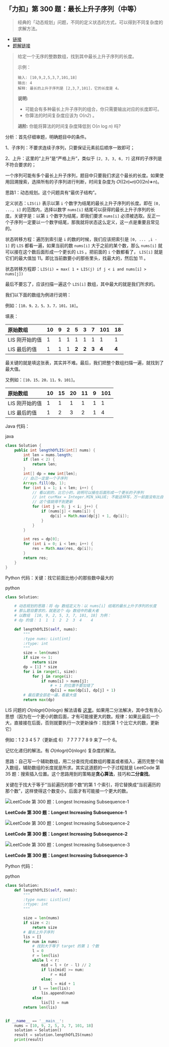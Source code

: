 ## 「力扣」第 300 题：最长上升子序列（中等）

> 经典的「动态规划」问题，不同的定义状态的方式，可以得到不同复杂度的求解方法。

- [链接](https://leetcode-cn.com/problems/combination-sum/)
- [题解链接](https://leetcode-cn.com/problems/combination-sum/solution/hui-su-suan-fa-jian-zhi-python-dai-ma-java-dai-m-2/)

> 给定一个无序的整数数组，找到其中最长上升子序列的长度。
>
> 示例：
>
> ```
> 输入: [10,9,2,5,3,7,101,18]
> 输出: 4 
> 解释: 最长的上升子序列是 [2,3,7,101]，它的长度是 4。
> ```
>
> **说明:**
>
> - 可能会有多种最长上升子序列的组合，你只需要输出对应的长度即可。
> - 你算法的时间复杂度应该为 O(*n2*) 。
>
> **进阶:** 你能将算法的时间复杂度降低到 O(*n* log *n*) 吗?

分析：首先仔细审题，明确题目中的条件。

1、子序列：不要求连续子序列，只要保证元素前后顺序一致即可；

2、上升：这里的“上升”是“严格上升”，类似于 `[2, 3, 3, 6, 7]` 这样的子序列是不符合要求的；

一个序列可能有多个最长上升子序列，题目中只要我们求这个最长的长度。如果使用回溯搜索，选择所有的子序列进行判断，时间复杂度为 𝑂((2𝑛)∗𝑛)O((2n)∗n)。

思路1：动态规划。这个问题具有“最优子结构”。

定义状态：`LIS(i)` 表示以第 `i` 个数字为结尾的最长上升子序列的长度。即在 `[0, ..., i]` 的范围内，选择以数字 `nums[i]` 结尾可以获得的最长上升子序列的长度。关键字是：以第 `i` 个数字为结尾，即我们要求 `nums[i]` 必须被选取。反正一个子序列一定要以一个数字结尾，那我就将状态这么定义，这一点是重要且常见的。

状态转移方程：遍历到索引是 `i` 的数的时候，我们应该把索引是 `[0, ... ,i - 1]` 的 `LIS` 都看一遍，如果当前的数 `nums[i]` 大于之前的某个数，那么 `nums[i]` 就可以接在这个数后面形成一个更长的 `LIS` 。把前面的 `i` 个数都看了， `LIS[i]` 就是它们的最大值加 11。即比当前数要小的那些里头，找最大的，然后加 11 。

状态转移方程即：`LIS(i) = max( 1 + LIS(j) if j < i and nums[i] > nums[j])`

最后不要忘了，应该扫描一遍这个 `LIS[i]` 数组，其中最大的就是我们所求的。

我们以下面的数组为例进行说明：

例如：`[10，9，2，5，3，7，101，18]`。

填表：

| 原始数组       | 10   | 9    | 2    | 5     | 3     | 7     | 101   | 18    |
| :------------- | :--- | :--- | :--- | :---- | :---- | :---- | :---- | :---- |
| LIS 刚开始的值 | 1    | 1    | 1    | 1     | 1     | 1     | 1     | 1     |
| LIS 最后的值   | 1    | 1    | 1    | **2** | **2** | **3** | **4** | **4** |

最关键的就是填这张表，其实并不难。最后，我们把整个数组扫描一遍，就找到了最大值。

又例如：`[10，15，20，11，9，101]`。

| 原始数组       | 10   | 15   | 20   | 11   | 9    | 101  |
| :------------- | :--- | :--- | :--- | :--- | :--- | :--- |
| LIS 刚开始的值 | 1    | 1    | 1    | 1    | 1    | 1    |
| LIS 最后的值   | 1    | 2    | 3    | 2    | 1    | 4    |

Java 代码：

java

```java
class Solution {
    public int lengthOfLIS(int[] nums) {
        int len = nums.length;
        if (len < 2) {
            return len;
        }
        int[] dp = new int[len];
        // 自己一定是一个子序列
        Arrays.fill(dp, 1);
        for (int i = 1; i < len; i++) {
            // 看以前的，比它小的，说明可以接在后面形成一个更长的子序列
            // int curMax = Integer.MIN_VALUE; 不能这样写，万一前面没有比自己小的，
            // 这个值就得不到更新
            for (int j = 0; j < i; j++) {
                if (nums[j] < nums[i]) {
                    dp[i] = Math.max(dp[j] + 1, dp[i]);
                }
            }
        }

        int res = dp[0];
        for (int i = 0; i < len; i++) {
            res = Math.max(res, dp[i]);
        }
        return res;
    }
}
```

Python 代码：关键：找它前面比他小的那些数中最大的

python

```python
class Solution:

    # 动态规划的思路：将 dp 数组定义为：以 nums[i] 结尾的最长上升子序列的长度
    # 那么题目要求的，就是这个 dp 数组中的最大者
    # 以数组  [10, 9, 2, 5, 3, 7, 101, 18] 为例：
    # dp 的值： 1  1  1  2  2  3  4    4

    def lengthOfLIS(self, nums):
        """
        :type nums: List[int]
        :rtype: int
        """
        size = len(nums)
        if size <= 1:
            return size
        dp = [1] * size
        for i in range(1, size):
            for j in range(i):
                if nums[i] > nums[j]:
                    # + 1 的位置不要加错了
                    dp[i] = max(dp[i], dp[j] + 1)
        # 最后要全部走一遍，看最大值
        return max(dp)
```

LIS 问题的 𝑂(𝑛𝑙𝑜𝑔𝑛)O(nlogn) 解法请看 [这里](https://liweiwei1419.github.io/leetcode-solution/leetcode-0300-longest-increasing-subsequence/)。如果用二分法解决，其中含有贪心思想（因为在一个更小的数后面，才有可能接更大的数。规律：如果比最后一个大，直接接在后面，否则就要执行一次更新操作：找到第 1 个比它大的数，更新它）

例如：1 2 3 4 5 7（更新成 6） 7 7 7 7 7 8 9 来了一个 6。

记忆化递归的解法。有 𝑂(𝑛log𝑛)O(nlog⁡n) 复杂度的解法。

思路：自己写一个辅助数组，用二分查找完成数组的覆盖或者插入，遍历完整个输入数组，辅助数组的长度就是所求。其实这道题的一个子过程就是 LeetCode 第 35 题：搜索插入位置。这个思路用到的策略是**贪心算法**，技巧和**二分查找**。

关键在于找大于等于“当前遍历的那个数”的第 1 个索引，将它替换成“当前遍历的那个数”，这样使得这个数变小，后面才有可能接一个更大的数。



![LeetCode 第 300 题：Longest Increasing Subsequence-1](https://liweiwei1419.gitee.io/images/leetcode-solution/300-1.jpg)

**LeetCode 第 300 题：Longest Increasing Subsequence-1**





![LeetCode 第 300 题：Longest Increasing Subsequence-2](https://liweiwei1419.gitee.io/images/leetcode-solution/300-2.jpg)

**LeetCode 第 300 题：Longest Increasing Subsequence-2**





![LeetCode 第 300 题：Longest Increasing Subsequence-3](https://liweiwei1419.gitee.io/images/leetcode-solution/300-3.jpg)

**LeetCode 第 300 题：Longest Increasing Subsequence-3**



Python 代码：

python

```python
class Solution:
    def lengthOfLIS(self, nums):
        """
        :type nums: List[int]
        :rtype: int
        """

        size = len(nums)
        if size < 2:
            return size
        # 最长上升子序列
        lis = []
        for num in nums:
            # 找到大于等于 target 的第 1 个数
            l = 0
            r = len(lis)
            while l < r:
                mid = l + (r - l) // 2
                if lis[mid] >= num:
                    r = mid
                else:
                    l = mid + 1
            if l == len(lis):
                lis.append(num)
            else:
                lis[l] = num
        return len(lis)


if __name__ == '__main__':
    nums = [10, 9, 2, 5, 3, 7, 101, 18]
    solution = Solution()
    result = solution.lengthOfLIS(nums)
    print(result)
```